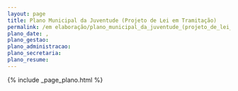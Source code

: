 ```yaml
---
layout: page
title: Plano Municipal da Juventude (Projeto de Lei em Tramitação)
permalink: /em elaboração/plano_municipal_da_juventude_(projeto_de_lei_em_tramitacao)
plano_date: , 
plano_gestao: 
plano_administracao: 
plano_secretaria: 
plano_resume: 
---
```

<div>
{% include _page_plano.html %}
</div>
